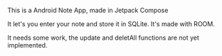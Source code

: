 This is a Android Note App, made in Jetpack Compose

It let's you enter your note and store it in SQLite.
It's made with ROOM.

It needs some work, the update and deletAll functions are not yet implemented.
